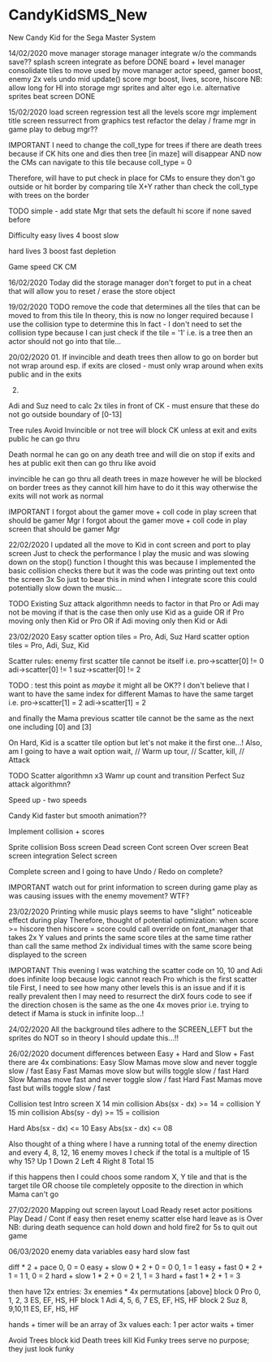 # CandyKidSMS_New
New Candy Kid for the Sega Master System

14/02/2020
move manager
storage manager integrate w/o the commands save??
splash screen integrate as before			DONE
board + level manager consolidate tiles to move		used by move manager
actor speed, gamer boost, enemy 2x vels
undo mid update()
score mgr	boost, lives, score, hiscore
NB: allow long for HI into storage mgr
sprites and alter ego	i.e. alternative sprites
beat screen						DONE


15/02/2020
load screen	regression test all the levels
score mgr implement
title screen ressurrect from graphics test
refactor the delay / frame mgr in game play to debug mgr??

IMPORTANT
I need to change the coll_type for trees if there are death trees
because if CK hits one and dies then tree [in maze] will disappear
AND now the CMs can navigate to this tile because coll_type = 0

Therefore, will have to put check in place for CMs to ensure they
don't go outside or hit border by comparing tile X+Y rather than
check the coll_type with trees on the border


TODO
simple - add state Mgr that sets the default hi score if none saved before

Difficulty
easy
lives	4
boost	slow

hard
lives	3
boost	fast depletion


Game speed
CK
CM


16/02/2020
Today did the storage manager
don't forget to put in a cheat that will allow you to reset / erase the store object


19/02/2020
TODO
remove the code that determines all the tiles that can be moved to from this tile
In theory, this is now no longer required because I use the collision type to determine this
In fact - I don't need to set the collision type because I can just check if the tile = '1'
i.e. is a tree then an actor should not go into that tile...

20/02/2020
01.
If invincible and death trees then allow to go on border but not wrap around
esp. if exits are closed - must only wrap around when exits public and in the exits

02.
Adi and Suz need to calc 2x tiles in front of CK - must ensure that these do not go outside
boundary of [0-13]



Tree rules
Avoid
Invincible or not
tree will block CK unless at exit and exits public he can go thru

Death
normal
he can go on any death tree and will die on stop
if exits and hes at public exit then can go thru like avoid

invincible
he can go thru all death trees in maze
however he will be blocked on border trees as they cannot kill him
have to do it this way otherwise the exits will not work as normal


IMPORTANT
I forgot about the gamer move + coll code in play screen that should be gamer Mgr
I forgot about the gamer move + coll code in play screen that should be gamer Mgr


22/02/2020
I updated all the move to Kid in cont screen and port to play screen
Just to check the performance I play the music and was slowing down on the stop() function
I thought this was because I implemented the basic collision checks there but
it was the code was printing out text onto the screen 3x
So just to bear this in mind when I integrate score this could potentially slow down the music...

TODO
Existing Suz attack algorithmn needs to factor in that Pro or Adi may not be moving
if that is the case then only use Kid as a guide OR
if Pro moving only then Kid or Pro OR
if Adi moving only then Kid or Adi


23/02/2020
Easy scatter option tiles = Pro, Adi, Suz
Hard scatter option tiles = Pro, Adi, Suz, Kid

Scatter rules:
enemy first scatter tile cannot be itself
i.e.
pro->scatter[0] != 0
adi->scatter[0] != 1
suz->scatter[0] != 2

TODO : test this point as *maybe* it might all be OK??
I don't believe that I want to have the same index for different Mamas to have the same target
i.e.
pro->scatter[1]	= 2
adi->scatter[1]	= 2

and finally the Mama previous scatter tile cannot be the same as the next one
including [0] and [3]

On Hard, Kid is a scatter tile option but let's not make it the first one...!
Also, am I going to have a wait option
wait,		// Warm up
tour,		// Scatter,
kill,		// Attack


TODO
Scatter algorithmn x3
Wamr up count and transition
Perfect Suz attack algorithmn?

Speed up - two speeds

Candy Kid faster but smooth animation??

Implement collision + scores

Sprite collision
Boss screen
Dead screen
Cont screen
Over screen
Beat screen	integration
Select screen

Complete screen
and I going to have Undo / Redo on complete?


IMPORTANT
watch out for print information to screen during game play
as was causing issues with the enemy movement?  WTF?


23/02/2020
Printing while music plays seems to have "slight" noticeable effect during play
Therefore, thought of potential optimization:
when score >= hiscore then hiscore = score
could call override on font_manager that takes 2x Y values and prints the same score tiles at the same time
rather than call the same method 2x individual times with the same score being displayed to the screen

IMPORTANT
This evening I was watching the scatter code on 10, 10 and Adi does infinite loop because
logic cannot reach Pro which is the first scatter tile
First, I need to see how many other levels this is an issue
and if it is really prevalent then I may need to resurrect the dirX fours code
to see if the direction chosen is the same as the one 4x moves prior
i.e. trying to detect if Mama is stuck in infinite loop...!


24/02/2020
All the background tiles adhere to the SCREEN_LEFT but the sprites do NOT
so in theory I should update this...!!


26/02/2020
document differences between Easy + Hard and Slow + Fast
there are 4x combinations:
Easy	Slow	Mamas move slow and never toggle slow / fast
Easy	Fast	Mamas move slow but wills toggle slow / fast
Hard	Slow	Mamas move fast and never toggle slow / fast
Hard	Fast	Mamas move fast but wills toggle slow / fast


Collision test
Intro screen
X	14 min collision	Abs(sx - dx) >= 14 = collision
Y	15 min collision	Abs(sy - dy) >= 15 = collision

Hard					Abs(sx - dx) <= 10
Easy					Abs(sx - dx) <= 08

Also thought of a thing where I have a running total of the enemy direction
and every 4, 8, 12, 16 enemy moves I check if the total is a multiple of 15
why 15?
Up		 1
Down	 2
Left	 4
Right	 8
Total	15

if this happens then I could choos some random X, Y tile and that is the target tile
OR choose tile completely opposite to the direction in which Mama can't go


27/02/2020
Mapping out screen layout
Load
Ready		reset actor positions
Play
Dead / Cont	if easy then reset enemy scatter else hard leave as is
Over
NB: during death sequence can hold down and hold fire2 for 5s to quit out game


06/03/2020
enemy data variables
easy
hard
slow
fast

diff * 2 + pace
0, 0 = 0		easy + slow		0 * 2 + 0 = 0
0, 1 = 1		easy + fast		0 * 2 + 1 = 1
1, 0 = 2		hard + slow		1 * 2 + 0 = 2
1, 1 = 3		hard + fast		1 * 2 + 1 = 3

then have 12x entries:
3x enemies * 4x permutations [above]
block 0 	Pro		0, 1, 2, 3		ES, EF, HS, HF
block 1 	Adi		4, 5, 6, 7		ES, EF, HS, HF
block 2 	Suz		8, 9,10,11		ES, EF, HS, HF


hands + timer will be an array of 3x values each: 1 per actor
waits + timer


Avoid Trees block kid
Death trees kill Kid
Funky trees serve no purpose; they just look funky